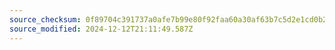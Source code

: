 ```yaml
---
source_checksum: 0f89704c391737a0afe7b99e80f92faa60a30af63b7c5d2e1cd0b2bc4d912bda
source_modified: 2024-12-12T21:11:49.587Z
---
```


